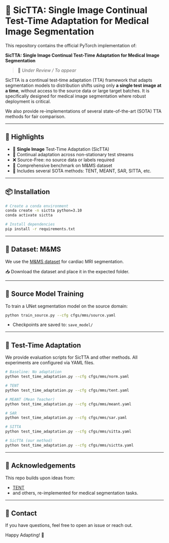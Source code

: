 # 🧠 SicTTA: Single Image Continual Test-Time Adaptation for Medical Image Segmentation

This repository contains the official PyTorch implementation of:

**SicTTA: Single Image Continual Test-Time Adaptation for Medical Image Segmentation**

> 📝 *Under Review / To appear*

SicTTA is a continual test-time adaptation (TTA) framework that adapts segmentation models to distribution shifts using only **a single test image at a time**, without access to the source data or large target batches. It is specifically designed for medical image segmentation where robust deployment is critical.

We also provide re-implementations of several state-of-the-art (SOTA) TTA methods for fair comparison.

---

## 📌 Highlights

- 🔁 **Single Image** Test-Time Adaptation (SicTTA)
- 🌊 Continual adaptation across non-stationary test streams
- ❌ Source-Free: no source data or labels required
- 🧪 Comprehensive benchmark on M&MS dataset
- 🧩 Includes several SOTA methods: TENT, MEANT, SAR, SITTA, etc.

---

## 📦 Installation

```bash
# Create a conda environment
conda create -n sictta python=3.10
conda activate sictta

# Install dependencies
pip install -r requirements.txt
```

---

## 📂 Dataset: M&MS

We use the [M&MS dataset](https://www.ub.edu/mnms/) for cardiac MRI segmentation.

📥 Download the dataset and place it in the expected folder.  

---

## 🚀 Source Model Training

To train a UNet segmentation model on the source domain:

```bash
python train_source.py --cfg cfgs/mms/source.yaml
```

- Checkpoints are saved to: `save_model/`

---

## 🧪 Test-Time Adaptation

We provide evaluation scripts for SicTTA and other methods. All experiments are configured via YAML files.

```bash
# Baseline: No adaptation
python test_time_adaptation.py --cfg cfgs/mms/norm.yaml

# TENT
python test_time_adaptation.py --cfg cfgs/mms/tent.yaml

# MEANT (Mean Teacher)
python test_time_adaptation.py --cfg cfgs/mms/meant.yaml

# SAR
python test_time_adaptation.py --cfg cfgs/mms/sar.yaml

# SITTA
python test_time_adaptation.py --cfg cfgs/mms/sitta.yaml

# SicTTA (our method)
python test_time_adaptation.py --cfg cfgs/mms/sictta.yaml
```

---

## 🙋 Acknowledgements

This repo builds upon ideas from:

- [TENT](https://github.com/DequanWang/tent)
- and others, re-implemented for medical segmentation tasks.

---

## 📮 Contact

If you have questions, feel free to open an issue or reach out.

Happy Adapting! 🎯
